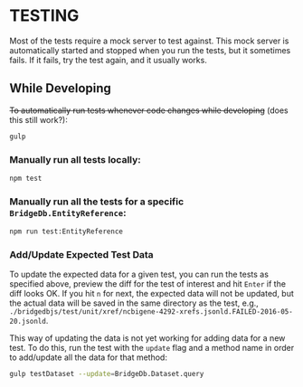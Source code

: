 TESTING
=======

Most of the tests require a mock server to test against. This mock server is automatically started and stopped when you run the tests, but it sometimes fails. If it fails, try the test again, and it usually works.

## While Developing
~~To automatically run tests whenever code changes while developing~~ (does this still work?):

```bash
gulp
```

### Manually run all tests locally:

```bash
npm test
```

### Manually run all the tests for a specific  `BridgeDb.EntityReference`:

```bash
npm run test:EntityReference
```

### Add/Update Expected Test Data
To update the expected data for a given test, you can run the tests as specified above, preview the diff for the test of interest and hit `Enter` if the diff looks OK. If you hit `n` for next, the expected data will not be updated, but the actual data will be saved in the same directory as the test, e.g., `./bridgedbjs/test/unit/xref/ncbigene-4292-xrefs.jsonld.FAILED-2016-05-20.jsonld`.

This way of updating the data is not yet working for adding data for a new test. To do this, run the test with the `update` flag and a method name in order to add/update all the data for that method:

```bash
gulp testDataset --update=BridgeDb.Dataset.query
```
